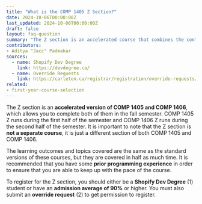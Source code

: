 ```yaml
---
title: "What is the COMP 1405 Z Section?"
date: 2024-10-06T00:00:00Z
last_updated: 2024-10-06T00:00:00Z
draft: false
layout: faq-question
summary: "The Z section is an accelerated course that combines the content of COMP 1405 and COMP 1406 into a single term."
contributors:
- Aditya "Jacc" Padmakar
sources:
  - name: Shopify Dev Degree
    link: https://devdegree.ca/
  - name: Override Requests
    link: https://carleton.ca/registrar/registration/override-requests/
related:
- first-year-course-selection
---
```


The Z section is an **accelerated version of COMP 1405 and COMP 1406**, which allows you to complete both of them in the fall semester. COMP 1405 Z runs during the first half of the semester and COMP 1406 Z runs during the second half of the semester. It is important to note that the Z section is **not a separate course**, it is just a different section of both COMP 1405 and COMP 1406.

The learning outcomes and topics covered are the same as the standard versions of these courses, but they are covered in half as much time. It is recommended that you have some **prior programming experience** in order to ensure that you are able to keep up with the pace of the course.

To register for the Z section, you should either be a **Shopify Dev Degree** (1) student or have an **admission average of 90%** or higher. You must also submit an **override request** (2) to get permission to register.
